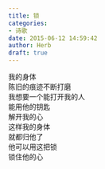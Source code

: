 ```yaml
---  
title: 锁  
categories:  
- 诗歌  
date: 2015-06-12 14:59:42  
author: Herb  
draft: true
---  
```

我的身体  
陈旧的痕迹不断打磨  
我想要一个能打开我的人  
能用他的钥匙  
解开我的心  
这样我的身体  
就都归他了  
他可以用这把锁  
锁住他的心